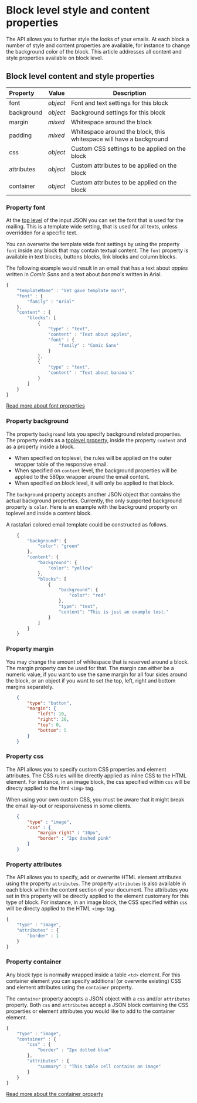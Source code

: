 # Block level style and content properties

The API allows you to further style the looks of your emails. At each block 
a number of style and content properties are available, for instance to change 
the background color of the block. This article addresses all content and style 
properties available on block level.  

## Block level content and style properties

| Property | Value | Description                                                          |
|:---------|-------|----------------------------------------------------------------------|
| font | _object_ | Font and text settings for this block                                 |
| background | _object_ | Background settings for this block                              |
| margin | _mixed_ | Whitespace around the block                                          |
| padding | _mixed_ | Whitespace around the block, this whitespace will have a background |
| css | _object_ | Custom CSS settings to be applied on the block                         |
| attributes | _object_ | Custom attributes to be applied on the block                    |
| container | _object_ | Custom attributes to be applied on the block                     |

### Property font

At the [top level](../json/top-level-properties) of the input JSON you can set the font that is 
used for the mailing. This is a template wide setting, that is used for all texts, 
unless overridden for a specific text. 

You can overwrite the template wide font settings by using the property `font` 
inside any block that may contain textual content. The `font` property is available 
in text blocks, buttons blocks, link blocks and column blocks. 

The following example would result in an email that has a text about _apples_ written in _Comic Sans_
and a text about _banana's_ written in Arial. 

```javascript
{
    "templateName" : "Vet gave template man!",
    "font" : {
        "family" : "Arial"
    },
    "content" : {
        "blocks": [
            {
                "type" : "text",
                "content" : "Text about apples",
                "font" : {
                    "family" : "Comic Sans"
                }
            },
            {
                "type" : "text",
                "content" : "Text about banana's"
            }
        ]
    }
} 
```

[Read more about font properties](../json/property-font)

### Property background

The property `background` lets you specify background related properties. 
The property exists as a [toplevel property](../json/top-level-properties), inside the property 
`content` and as a property inside a block.

 * When specified on toplevel, the rules will be applied on the outer wrapper 
   table of the responsive email. 
 * When specified on `content` level, the background properties will be applied 
   to the 580px wrapper around the email content.
 * When specified on block level, it will only be applied to that block. 

The `background` property accepts another JSON object that contains the actual 
background properties. Currently, the only supported background property is 
`color`. Here is an example with the background property on toplevel and inside 
a content block. 

A rastafari colored email template could be constructed as follows. 

```javascript
    {
        "background": {
            "color": "green"
        },
        "content": {
            "background": {
                "color": "yellow"
            },
            "blocks": [
                {
                    "background": {
                        "color": "red"
                    },
                    "type": "text",
                    "content": "This is just an example test."
                }
            ]
        }
    }
```

### Property margin

You may change the amount of whitespace that is reserved around a block. 
The margin property can be used for that. The margin can either be a numeric value, 
if you want to use the same margin for all four sides around the block, 
or an object if you want to set the top, left, right and bottom margins separately.

```json
    {
        "type": "button",
        "margin": {
            "left": 10,
            "right": 20,
            "top": 0,
            "bottom": 5
        }
    }
```

### Property css

The API allows you to specify custom CSS properties and element attributes. 
The CSS rules will be directly applied as inline CSS to the HTML element. For 
instance, in an image block, the css specified within `css` will be directy 
applied to the html `<img>` tag. 

When using your own custom CSS, you must be aware that it might break the email 
lay-out or responsiveness in some clients.


```json
    {
        "type" : "image",
        "css" : {
            "margin-right" : "10px",
            "border" : "2px dashed pink"
        }
    }
```

### Property attributes

The API allows you to specify, add or overwrite HTML element attributes using 
the property `attributes`. The property `attributes` is also available in each 
block within the content section of your document. The attributes you set in 
this property will be directly applied to the element customary for this type 
of block. For instance, in an image block, the CSS specified within `css` will 
be directy applied to the HTML `<img>` tag. 

```javascript
{
    "type" : "image",
    "attributes" : {
        "border" : 1
    }
}
```

### Property container

Any block type is normally wrapped inside a table ```<td>``` element. For this 
container element  you can specify additional (or overwrite existing) CSS and 
element attributes using the `container` property. 

The `container` property accepts a JSON object with a `css` and/or `attributes` 
property. Both `css` and `attributes` accept a JSON block containing the CSS 
properties or element attributes you would like to add to the container element.

```javascript
{
    "type" : "image",
    "container" : {
        "css" : {
            "border" : "2px dotted blue"
        },
        "attributes" : {
            "summary" : "This table cell contains an image"
        }
    }
}
```

[Read more about the container property](../json/property-container)
